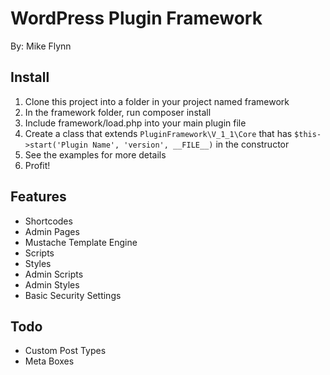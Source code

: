 WordPress Plugin Framework
==========================

By: Mike Flynn

Install
-------
1. Clone this project into a folder in your project named framework
1. In the framework folder, run composer install
1. Include framework/load.php into your main plugin file
1. Create a class that extends `PluginFramework\V_1_1\Core` that has `$this->start('Plugin Name', 'version', __FILE__)` in the constructor
1. See the examples for more details
1. Profit!

Features
--------
+ Shortcodes
+ Admin Pages
+ Mustache Template Engine
+ Scripts
+ Styles
+ Admin Scripts
+ Admin Styles
+ Basic Security Settings

Todo
----
- Custom Post Types
- Meta Boxes